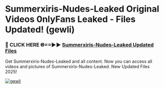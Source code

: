 # Summerxiris-Nudes-Leaked Original Videos 0nlyFans Leaked - Files Updated! (gewli)

<h3>🔴 CLICK HERE 🌐==►► <a href="https://tinyurl.com/5h6xmrr3" rel="nofollow">Summerxiris-Nudes-Leaked Updated Files</a></h3>

Get Summerxiris-Nudes-Leaked and all content. Now you can access all videos and pictures of Summerxiris-Nudes-Leaked. New Updated Files 2025!

[![gewli](https://i.imgur.com/KVD873Z.gif)](https://tinyurl.com/5h6xmrr3)
